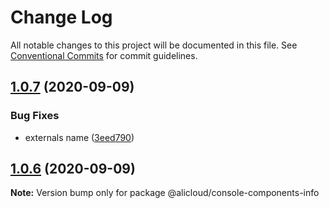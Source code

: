 # Change Log

All notable changes to this project will be documented in this file.
See [Conventional Commits](https://conventionalcommits.org) for commit guidelines.

## [1.0.7](https://github.com/aliyun/console-components/compare/@alicloud/console-components-info@1.0.6...@alicloud/console-components-info@1.0.7) (2020-09-09)


### Bug Fixes

* externals name ([3eed790](https://github.com/aliyun/console-components/commit/3eed7905b68950f17e7a011a62d64953e5171f78))





## [1.0.6](https://github.com/aliyun/console-components/compare/@alicloud/console-components-info@1.0.5...@alicloud/console-components-info@1.0.6) (2020-09-09)

**Note:** Version bump only for package @alicloud/console-components-info
